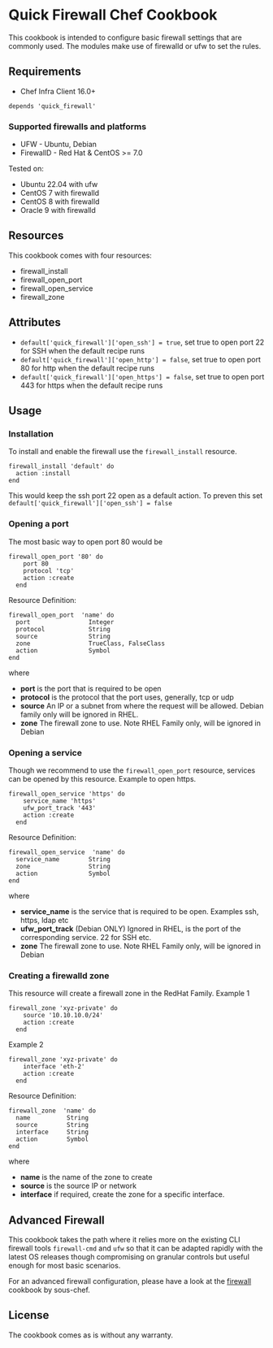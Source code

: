 # Quick Firewall Chef Cookbook

This cookbook is intended to configure basic firewall settings that are commonly used.
The modules make use of firewalld or ufw to set the rules.


## Requirements

- Chef Infra Client 16.0+

```
depends 'quick_firewall'
```


### Supported firewalls and platforms
- UFW - Ubuntu, Debian
- FirewallD - Red Hat & CentOS >= 7.0

Tested on:

- Ubuntu 22.04 with ufw
- CentOS 7 with firewalld
- CentOS 8 with firewalld
- Oracle 9 with firewalld

## Resources

This cookbook comes with four resources:
- firewall_install
- firewall_open_port
- firewall_open_service
- firewall_zone


## Attributes

- `default['quick_firewall']['open_ssh'] = true`, set true to open port 22 for SSH when the default recipe runs
- `default['quick_firewall']['open_http'] = false`, set true to open port 80 for http when the default recipe runs
- `default['quick_firewall']['open_https'] = false`, set true to open port 443 for https when the default recipe runs

## Usage
### Installation
To install and enable the firewall use the `firewall_install` resource.
```
firewall_install 'default' do
  action :install
end
```
This would keep the ssh port 22 open as a default action.
To preven this set 
`default['quick_firewall']['open_ssh'] = false`

### Opening a port
The most basic way to open port 80 would be
```
firewall_open_port '80' do
    port 80
    protocol 'tcp'
    action :create
  end
```

Resource Definition:
```
firewall_open_port  'name' do
  port                Integer
  protocol            String
  source              String
  zone                TrueClass, FalseClass
  action              Symbol
end
```
where
* __port__ is the port that is required to be open
* __protocol__ is the protocol that the port uses, generally, tcp or udp
* __source__ An IP or a subnet from where the request will be allowed. Debian family only will be ignored in RHEL.
* __zone__ The firewall zone to use. Note RHEL Family only, will be ignored in Debian

### Opening a service
Though we recommend to use the `firewall_open_port` resource, services can be opened by this resource.
Example to open https.
```
firewall_open_service 'https' do
    service_name 'https'
    ufw_port_track '443'
    action :create
  end
```
Resource Definition:
```
firewall_open_service  'name' do
  service_name        String
  zone                String
  action              Symbol
end
```
where
* __service_name__ is the service that is required to be open. Examples ssh, https, ldap etc
* __ufw_port_track__ (Debian ONLY) Ignored in RHEL, is the port of the corresponding service. 22 for SSH etc.
* __zone__ The firewall zone to use. Note RHEL Family only, will be ignored in Debian

### Creating a firewalld zone
This resource will create a firewall zone in the RedHat Family.
Example 1
```
firewall_zone 'xyz-private' do
    source '10.10.10.0/24'
    action :create
  end
```
Example 2
```
firewall_zone 'xyz-private' do
    interface 'eth-2'
    action :create
  end
```
Resource Definition:
```
firewall_zone  'name' do
  name          String
  source        String
  interface     String
  action        Symbol
end
```
where
* __name__ is the name of the zone to create
* __source__ is the source IP or network
* __interface__ if required, create the zone for a specific interface.


## Advanced Firewall
This cookbook takes the path where it relies more on the existing CLI firewall tools `firewall-cmd` and `ufw` so that it can be adapted rapidly with the latest OS releases though compromising on granular controls but useful enough for most basic scenarios.

For an advanced firewall configuration, please have a look at the [firewall](https://github.com/sous-chefs/firewall/) cookbook by sous-chef.

## License
The cookbook comes as is without any warranty.
